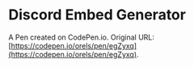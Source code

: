 # Discord Embed Generator

A Pen created on CodePen.io. Original URL: [https://codepen.io/orels/pen/egZyxq](https://codepen.io/orels/pen/egZyxq).

